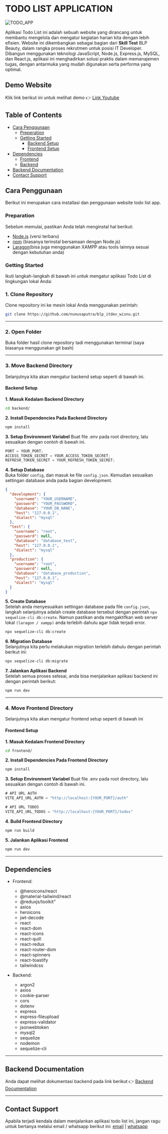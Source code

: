 # TODO LIST APPLICATION

![TODO_APP](./todos.jpg)

Aplikasi Todo List ini adalah sebuah website yang dirancang untuk membantu mengelola dan mengatur kegiatan harian kita dengan lebih efisien. Website ini dikembangkan sebagai bagian dari **Skill Test** BLP Beauty, dalam rangka proses rekrutmen untuk posisi IT Developer. Dibangun menggunakan teknologi JavaScript, Node.js, Express.js, MySQL, dan React.js, aplikasi ini menghadirkan solusi praktis dalam memanajemen tugas, dengan antarmuka yang mudah digunakan serta performa yang optimal.

## Demo Website

Klik link berikut ini untuk melihat demo 👉 [Link Youtube](https://youtube.com)

## Table of Contents

- [Cara Penggunaan](#cara-penggunaan)
  - [Preperation](#preperation)
  - [Getting Started](#getting-started)
    - [Backend Setup](#backend-setup)
    - [Frontend Setup](#frontend-setup)
- [Dependencies](#dependencies)
  - [Frontend](#frontend)
  - [Backend](#backend)
- [Backend Documentation](#backend-documentation)
- [Contact Support](#contact-support)

## Cara Penggunaan

Berikut ini merupakan cara installasi dan penggunaan website todo list app.

### Preparation

Sebelum memulai, pastikan Anda telah menginstal hal berikut:

- [Node.js](https://nodejs.org/) (versi terbaru)
- [npm](https://www.npmjs.com/) (biasanya terinstal bersamaan dengan Node.js)
- [Laragon](https://laragon.org/download/)(bisa juga menggunakan XAMPP atau tools lainnya sesuai dengan kebutuhan anda)

### Getting Started

Ikuti langkah-langkah di bawah ini untuk mengatur aplikasi Todo List di lingkungan lokal Anda:

### 1. Clone Repository

Clone repository ini ke mesin lokal Anda menggunakan perintah:

```bash
git clone https://github.com/nunusaputra/blp_itdev_wisnu.git
```

---

### 2. Open Folder

Buka folder hasil clone repository tadi menggunakan terminal (saya biasanya menggunakan git bash)

---

### 3. Move Backend Directory

Selanjutnya kita akan mengatur backend setup seperti di bawah ini.

#### Backend Setup

**1. Masuk Kedalam Backend Directory**

```bash
cd backend/
```

**2. Install Dependencies Pada Backend Directory**

```bash
npm install
```

**3. Setup Environment Variabel**
Buat file .env pada root directory, lalu sesuaikan dengan contoh di bawah ini.

```js
PORT = YOUR_PORT;
ACCESS_TOKEN_SECRET = YOUR_ACCESS_TOKEN_SECRET;
REFRESH_TOKEN_SECRET = YOUR_REFRESH_TOKEN_SECRET;
```

**4. Setup Database** <br>
Buka folder `config`, dan masuk ke file `config.json`. Kemudian sesuaikan settingan database anda pada bagian development.

```json
{
  "development": {
    "username": "YOUR_USERNAME",
    "password": "YOUR_PASSWORD",
    "database": "YOUR_DB_NANE",
    "host": "127.0.0.1",
    "dialect": "mysql"
  },
  "test": {
    "username": "root",
    "password": null,
    "database": "database_test",
    "host": "127.0.0.1",
    "dialect": "mysql"
  },
  "production": {
    "username": "root",
    "password": null,
    "database": "database_production",
    "host": "127.0.0.1",
    "dialect": "mysql"
  }
}
```

**5. Create Database** <br>
Setelah anda menyesuaikan settingan database pada file `config.json`, langkah selanjutnya adalah create database tersebut dengan perintah `npx sequelize-cli db:create`. Namun pastikan anda mengaktifkan web server lokal `(laragon / xampp)` anda terlebih dahulu agar tidak terjadi error.

```bash
npx sequelize-cli db:create
```

**6. Migration Database** <br>
Selanjutnya kita perlu melakukan migration terlebih dahulu dengan perintah berikut ini:

```bash
npx sequelize-cli db:migrate
```

**7. Jalankan Aplikasi Backend** <br>
Setelah semua proses selesai, anda bisa menjalankan aplikasi backend ini dengan perintah berikut:

```bash
npm run dev
```

---

### 4. Move Frontend Directory

Selanjutnya kita akan mengatur frontend setup seperti di bawah ini

#### Frontend Setup

**1. Masuk Kedalam Frontend Directory**

```bash
cd frontend/
```

**2. Install Dependencies Pada Frontend Directory**

```bash
npm install
```

**3. Setup Environment Variabel**
Buat file .env pada root directory, lalu sesuaikan dengan contoh di bawah ini.

```js
# API URL AUTH
VITE_API_URL_AUTH = "http://localhost:{YOUR_PORT}/auth"

# API URL TODOS
VITE_API_URL_TODOS = "http://localhost:{YOUR_PORT}/todos"
```

**4. Build Frontend Directory**

```bash
npm run build
```

**5. Jalankan Aplikasi Frontend**

```bash
npm run dev
```

---

## Dependencies

- Frontend:

  - @heroicons/react
  - @material-tailwind/react
  - @reduxjs/toolkit"
  - axios
  - heroicons
  - jwt-decode
  - react
  - react-dom
  - react-icons
  - react-quill
  - react-redux
  - react-router-dom
  - react-spinners
  - react-toastify
  - tailwindcss

- Backend:
  - argon2
  - axios
  - cookie-parser
  - cors
  - dotenv
  - express
  - express-fileupload
  - express-validator
  - jsonwebtoken
  - mysql2
  - sequelize
  - nodemon
  - sequelize-cli

---

## Backend Documentation

Anda dapat melihat dokumentasi backend pada link berikut 👉 [Backend Documentation](https://github.com/nunusaputra/blp_itdev_wisnu/blob/main/backend/Documentation.md)

---

## Contact Support

Apabila terjadi kendala dalam menjalankan aplikasi todo list ini, jangan ragu untuk bertanya melalui email / whatsapp berikut ini: [email](https://mail.google.com/mail/?view=cm&fs=1&tf=1&to=nunusaputra17@gmail.com&su=Kendala%20Dalam%20Menjalankan%20Aplikasi%20Todo%20List&body=Bisakah%20kamu%20membantu%20saya?) | [whatsapp](https://wa.me/6283815499134)
